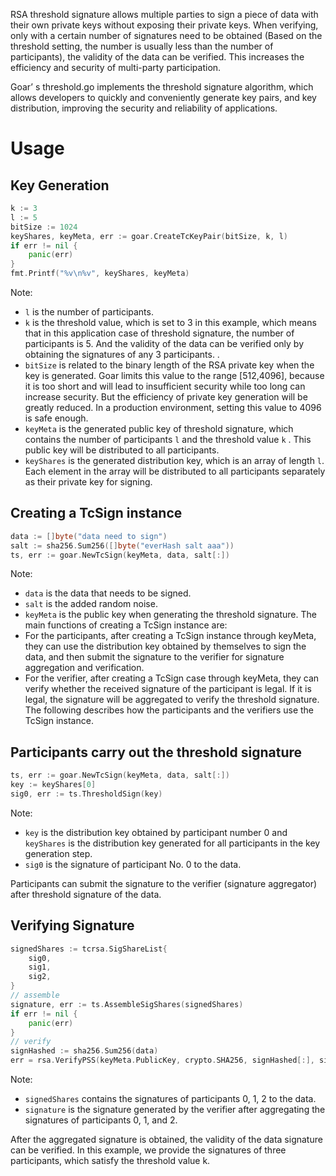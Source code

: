 RSA threshold signature allows multiple parties to sign a piece of data with their own private keys without exposing their private keys. When verifying, only with a certain number of signatures need to be obtained (Based on the threshold setting, the number is usually less than the number of participants), the validity of the data can be verified. This increases the efficiency and security of multi-party participation.

Goar’ s threshold.go implements the threshold signature algorithm, which allows developers to quickly and conveniently generate key pairs, and key distribution, improving the security and reliability of applications.

# Usage

## Key Generation

```go
k := 3
l := 5
bitSize := 1024
keyShares, keyMeta, err := goar.CreateTcKeyPair(bitSize, k, l)
if err != nil {
	panic(err)
}
fmt.Printf("%v\n%v", keyShares, keyMeta)
```

Note:

- `l` is the number of participants.
- `k` is the threshold value, which is set to 3 in this example, which means that in this application case of threshold signature, the number of participants is 5. And the validity of the data can be verified only by obtaining the signatures of any 3 participants. .
- `bitSize` is related to the binary length of the RSA private key when the key is generated. Goar limits this value to the range [512,4096], because it is too short and will lead to insufficient security while too long can increase security. But the efficiency of private key generation will be greatly reduced. In a production environment, setting this value to 4096 is safe enough.
- `keyMeta` is the generated public key of threshold signature, which contains the number of participants `l` and the threshold value `k` . This public key will be distributed to all participants.
- `keyShares` is the generated distribution key, which is an array of length `l`. Each element in the array will be distributed to all participants separately as their private key for signing.

## Creating a TcSign instance

```go
data := []byte("data need to sign")
salt := sha256.Sum256([]byte("everHash salt aaa"))
ts, err := goar.NewTcSign(keyMeta, data, salt[:])
```

Note:

- `data` is the data that needs to be signed.
- `salt` is the added random noise.
- `keyMeta` is the public key when generating the threshold signature.
  The main functions of creating a TcSign instance are:
- For the participants, after creating a TcSign instance through keyMeta, they can use the distribution key obtained by themselves to sign the data, and then submit the signature to the verifier for signature aggregation and verification.
- For the verifier, after creating a TcSign case through keyMeta, they can verify whether the received signature of the participant is legal. If it is legal, the signature will be aggregated to verify the threshold signature.
  The following describes how the participants and the verifiers use the TcSign instance.

## Participants carry out the threshold signature

```go
ts, err := goar.NewTcSign(keyMeta, data, salt[:])
key := keyShares[0]
sig0, err := ts.ThresholdSign(key)
```

Note:

- `key` is the distribution key obtained by participant number 0 and `keyShares` is the distribution key generated for all participants in the key generation step.
- `sig0` is the signature of participant No. 0 to the data.

Participants can submit the signature to the verifier (signature aggregator) after threshold signature of the data.

## Verifying Signature

```go
signedShares := tcrsa.SigShareList{
	sig0,
	sig1,
	sig2,
}
// assemble
signature, err := ts.AssembleSigShares(signedShares)
if err != nil {
	panic(err)
}
// verify
signHashed := sha256.Sum256(data)
err = rsa.VerifyPSS(keyMeta.PublicKey, crypto.SHA256, signHashed[:], signature, nil)
```

Note:

- `signedShares` contains the signatures of participants 0, 1, 2 to the data.
- `signature` is the signature generated by the verifier after aggregating the signatures of participants 0, 1, and 2.

After the aggregated signature is obtained, the validity of the data signature can be verified. In this example, we provide the signatures of three participants, which satisfy the threshold value k.